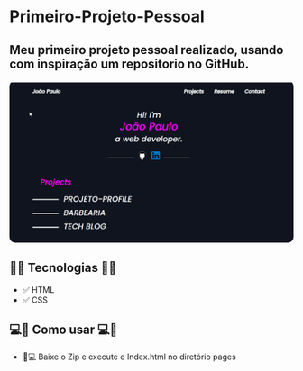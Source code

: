 # Primeiro-Projeto-Pessoal
<h2> Meu primeiro projeto pessoal realizado, usando com inspiração um repositorio no GitHub.</h2>

<div align ="center">
    <img style="border-radius: 10px;" src="/_images/SiteMy.gif" alt="Gif Do site">
</div>

<h2>🚀🚀 Tecnologias 🚀🚀</h2>

- ✅ HTML
- ✅ CSS

<h2> 💻📲 Como usar 💻📲 </h2>

- 📱💻 Baixe o Zip e execute o Index.html no diretório pages

